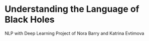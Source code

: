 # Understanding the Language of Black Holes 
NLP with Deep Learning Project of Nora Barry and Katrina Evtimova 

